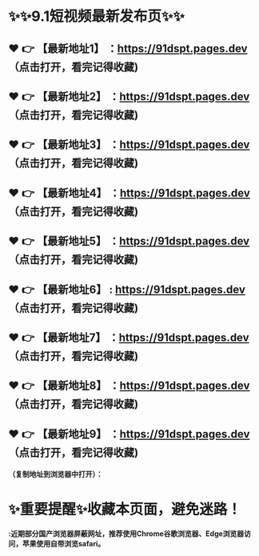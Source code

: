 
# :sparkles::sparkles:9.1短视频最新发布页:sparkles::sparkles:

 :heart: :point_right: 【最新地址1】 ：https://91dspt.pages.dev  （点击打开，看完记得收藏)
 ------
 :heart: :point_right: 【最新地址2】 ：https://91dspt.pages.dev  （点击打开，看完记得收藏)
 ------
 :heart: :point_right: 【最新地址3】 ：https://91dspt.pages.dev  （点击打开，看完记得收藏)
 ------
 :heart: :point_right: 【最新地址4】 ：https://91dspt.pages.dev  （点击打开，看完记得收藏)
 ------
 :heart: :point_right: 【最新地址5】 ：https://91dspt.pages.dev  （点击打开，看完记得收藏)
 ------
 :heart: :point_right: 【最新地址6】 : https://91dspt.pages.dev  （点击打开，看完记得收藏)
 ------
 :heart: :point_right: 【最新地址7】 ：https://91dspt.pages.dev  （点击打开，看完记得收藏)
 ------
 :heart: :point_right: 【最新地址8】 ：https://91dspt.pages.dev  （点击打开，看完记得收藏)
 ------
 :heart: :point_right: 【最新地址9】 ：https://91dspt.pages.dev  （点击打开，看完记得收藏)
  ------

  
#### （复制地址到浏览器中打开）：
# :sparkles:重要提醒:sparkles:收藏本页面，避免迷路！
#### :近期部分国产浏览器屏蔽网址，推荐使用Chrome谷歌浏览器、Edge浏览器访问，苹果使用自带浏览safari。
